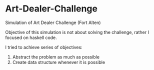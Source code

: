 # Art-Dealer-Challenge
Simulation of Art Dealer Challenge (Fort Alten)

Objective of this simulation is not about solving the challenge, rather I focused on haskell code. 

I tried to achieve series of objectives:

1. Abstract the problem as much as possible
2. Create data structure whenever it is possible
